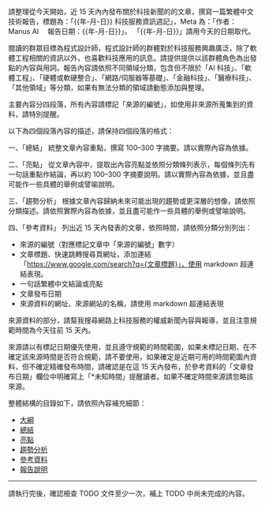 請整理從今天開始，近 15 天內內發布關於科技新聞的的文章，撰寫一篇繁體中文技術報告，標題為：「{{年-月-日}} 科技服務資訊週記」，Meta 為：「作者：Manus AI 　報告日期：{{年-月-日}}」。 「{{年-月-日}}」請用今天的日期取代。

閱讀的群眾目標為程式設計師，程式設計師的群體對於科技服務興趣廣泛，除了軟體工程相關的資訊以外，也喜歡科技應用的訊息。請提供提供以該群體角色為出發點的內容與用詞。報告內容請依照不同領域分類，包含但不限於「AI 科技」、「軟體工程」、「硬體或軟硬整合」、「網路/伺服器等基礎」、「金融科技」、「醫療科技」、「其他領域」等分類，如果有無法分類的領域請動態添加與整理。

主要內容分四段落，所有內容請標記「來源的編號」，如使用非來源所蒐集到的資料，請特別提醒。

以下為四個段落內容的描述，請保持四個段落的格式：

一、「總結」
統整文章內容重點，撰寫 100–300 字摘要。請以實際內容為依據。

二、「亮點」
從文章內容中，提取出內容亮點並依照分類條列表示，每個條列先有一句話重點作結論，再以約 100–300 字摘要說明。請以實際內容為依據，並且盡可能作一些具體的舉例或譬喻說明。

三、「趨勢分析」
根據文章內容歸納未來可能出現的趨勢或更深層的想像，請依照分類描述。請依照實際內容為依據，並且盡可能作一些具體的舉例或譬喻說明。

四、「參考資料」
列出近 15 天內發表的文章，依照時間，請依照分類分別列出：

- 來源的編號（對應標記文章中「來源的編號」數字）
- 文章標題、快速跳轉搜尋頁網址，添加連結「https://www.google.com/search?q={文章標題}」，使用 markdown 超連結表現。
- 一句話繁體中文結論或亮點
- 文章發布日期
- 來源資料的網址、來源網站的名稱，請使用 markdown 超連結表現

來源資料的部分，請幫我搜尋網路上科技服務的權威新聞內容與報導，並且注意規範時間為今天往前 15 天內。

來源請以有標記日期優先使用，並且遵守規範的時間範圍，如果未標記日期，在不確定該來源時間是否符合規範，請不要使用，如果確定是近期可用的時間範圍內資料，但不確定精確發布時間，請確認是在這 15 天內發布，於參考資料的「文章發布日期」欄位中明確寫上「\*未知時間」提醒讀者。如果不確定時間來源請忽略該來源。

整體結構的目錄如下，請依照內容補充細節：

- [大綱](#大綱)
- [總結](#總結)
- [亮點](#亮點)
- [趨勢分析](#趨勢分析)
- [參考資料](#參考資料)
- [報告說明](#報告說明)

---

請執行完後，確認檢查 TODO 文件至少一次，補上 TODO 中尚未完成的內容。
